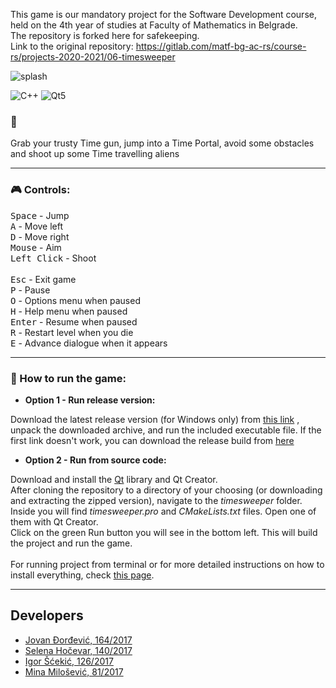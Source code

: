 This game is our mandatory project for the Software Development course, held on the 4th year of studies at Faculty of Mathematics in Belgrade. <br>
The repository is forked here for safekeeping. <br>
Link to the original repository: https://gitlab.com/matf-bg-ac-rs/course-rs/projects-2020-2021/06-timesweeper

![splash](https://gitlab.com/matf-bg-ac-rs/course-rs/projects-2020-2021/06-timesweeper/-/raw/develop/timesweeper/Resources/Other/splash.png)

![C++](https://img.shields.io/badge/C%2B%2B-green) ![Qt5](https://img.shields.io/badge/Qt5-blue)
### :memo:

Grab your trusty Time gun, jump into a Time Portal, avoid some obstacles and shoot up some Time travelling aliens

___
### :video_game: Controls:
<kbd>Space</kbd> - Jump <br>
<kbd>A</kbd> - Move left <br>
<kbd>D</kbd> - Move right <br>
<kbd>Mouse</kbd> - Aim <br>
<kbd>Left Click</kbd> - Shoot <br>
<br>
<kbd>Esc</kbd> - Exit game <br>
<kbd>P</kbd> - Pause <br>
<kbd>O</kbd> - Options menu when paused <br>
<kbd>H</kbd> - Help menu when paused <br>
<kbd>Enter</kbd> - Resume when paused <br>
<kbd>R</kbd> - Restart level when you die <br>
<kbd>E</kbd> - Advance dialogue when it appears <br>
___
### :wrench: How to run the game:

- <b>Option 1 - Run release version:</b><br>

Download the latest release version (for Windows only) from [this link](https://gitlab.com/matf-bg-ac-rs/course-rs/projects-2020-2021/06-timesweeper/-/releases) , unpack the downloaded archive, and run the included executable file.
If the first link doesn't work, you can download the release build from [here](https://drive.google.com/file/d/16wUC2wYumvYVEjSmNXyy3BSzsWSr-FK0/view?fbclid=IwAR0OSAK7ZAtX_yZeB5KfNBeJ6Q9F8KT6Oh9y-2fTm1h2p8lva4pPOkPO8Ls)

- <b>Option 2 - Run from source code:</b><br>

Download and install the [Qt](https://www.qt.io/) library and Qt Creator. <br>
After cloning the repository to a directory of your choosing (or downloading and extracting the zipped version), navigate to the _timesweeper_ folder. <br>
Inside you will find _timesweeper.pro_ and _CMakeLists.txt_ files. Open one of them with Qt Creator. <br>
Click on the green Run button you will see in the bottom left. This will build the project and run the game.
<br><br>
For running project from terminal or for more detailed instructions on how to install everything, check [this page](https://gitlab.com/matf-bg-ac-rs/course-rs/projects-2020-2021/06-timesweeper/-/wikis/Prevo%C4%91enje).


___
## Developers

- [Jovan Đorđević, 164/2017](https://gitlab.com/JovanDjordjevic)
- [Selena Hočevar, 140/2017](https://gitlab.com/selena.hocevar)
- [Igor Šćekić, 126/2017](https://gitlab.com/igorsc)
- [Mina Milošević, 81/2017](https://gitlab.com/mina.milosevic)

